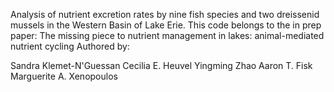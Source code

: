 Analysis of nutrient excretion rates by nine fish species and two dreissenid mussels in the Western Basin of Lake Erie. This code belongs to the in prep paper: The missing piece to nutrient management in lakes: animal-mediated nutrient cycling
Authored by:

Sandra Klemet-N'Guessan
Cecilia E. Heuvel
Yingming Zhao
Aaron T. Fisk
Marguerite A. Xenopoulos
